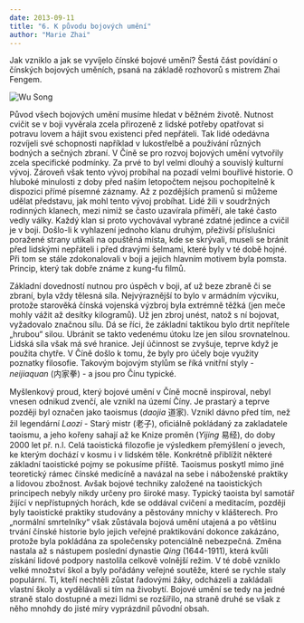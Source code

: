 ```yaml
---
date: 2013-09-11
title: "6. K původu bojových umění"
author: "Marie Zhai"
---
```

Jak vzniklo a jak se vyvíjelo čínské bojové umění? Šestá část povídání o čínských bojových uměních, psaná na základě rozhovorů s mistrem Zhai Fengem.
<!--more-->

![Wu Song](/images/wushu-6-wusong.jpg#float)

Původ všech bojových umění musíme hledat v běžném životě. Nutnost cvičit se v boji vyvěrala zcela přirozeně z lidské potřeby opatřovat si potravu lovem a hájit svou existenci před nepřáteli. Tak lidé odedávna rozvíjeli své schopnosti například v lukostřelbě a používání různých bodných a sečných zbraní. V Číně se pro rozvoj bojových umění vytvořily zcela specifické podmínky. Za prvé to byl velmi dlouhý a souvislý kulturní vývoj. Zároveň však tento vývoj probíhal na pozadí velmi bouřlivé historie. O hluboké minulosti z doby před naším letopočtem nejsou pochopitelně k dispozici přímé písemné záznamy. Až z pozdějších pramenů si můžeme udělat představu, jak mohl tento vývoj probíhat. Lidé žili v soudržných rodinných klanech, mezi nimiž se často uzavírala příměří, ale také často vedly války. Každý klan si proto vychovával vybrané zdatné jedince a cvičil je v boji. Došlo-li k vyhlazení jednoho klanu druhým, přeživší příslušníci poražené strany utíkali na opuštěná místa, kde se skrývali, museli se bránit před lidskými nepřáteli i před dravými šelmami, které byly v té době hojné. Při tom se stále zdokonalovali v boji a jejich hlavním motivem byla pomsta. Princip, který tak dobře známe z kung-fu filmů.

Základní dovedností nutnou pro úspěch v boji, ať už beze zbraně či se zbraní, byla vždy tělesná síla. Nejvýraznější to bylo v armádním výcviku, protože starověká čínská vojenská výzbroj byla extrémně těžká (jen meče mohly vážit až desítky kilogramů). Už jen zbroj unést, natož s ní bojovat, vyžadovalo značnou sílu. Dá se říci, že základní taktikou bylo drtit nepřítele „hrubou“ silou. Ubránit se takto vedenému útoku lze jen silou srovnatelnou. Lidská síla však má své hranice. Její účinnost se zvyšuje, teprve když je použita chytře. V Číně došlo k tomu, že byly pro účely boje využity poznatky filosofie. Takovým bojovým stylům se říká vnitřní styly - *neijiaquan* (内家拳) - a jsou pro Čínu typické.

Myšlenkový proud, který bojové umění v Číně mocně inspiroval, nebyl vnesen odnikud zvenčí, ale vznikl na území Číny. Je prastarý a teprve později byl označen jako taoismus (*daojia* 道家). Vznikl dávno před tím, než žil legendární *Laozi* - Starý mistr (老子), oficiálně pokládaný za zakladatele taoismu, a jeho kořeny sahají až ke Knize proměn (*Yijing* 易经), do doby 2000 let př. n.l. Celá taoistická filozofie je výsledkem přemýšlení o jevech, ke kterým dochází v kosmu i v lidském těle. Konkrétně přiblížit některé základní taoistické pojmy se pokusíme příště. Taoismus poskytl mimo jiné teoretický rámec čínské medicíně a navázal na sebe i náboženské praktiky a lidovou zbožnost. Avšak bojové techniky založené na taoistických principech nebyly nikdy určeny pro široké masy. Typický taoista byl samotář žijící v nepřístupných horách, kde se oddával cvičení a meditacím, později byly taoistické praktiky studovány a pěstovány mnichy v klášterech. Pro „normální smrtelníky“ však zůstávala bojová umění utajená a po většinu trvání čínské historie bylo jejich veřejné praktikování dokonce zakázáno, protože byla pokládána za společensky potenciálně nebezpečná. Změna nastala až s nástupem poslední dynastie *Qing* (1644-1911), která kvůli získání lidové podpory nastolila celkově volnější režim. V té době vzniklo velké množství škol a byly pořádány veřejné soutěže, které se rychle staly populární. Ti, kteří nechtěli zůstat řadovými žáky, odcházeli a zakládali vlastní školy a vydělávali si tím na živobytí. Bojové umění se tedy na jedné straně stalo dostupné a mezi lidmi se rozšířilo, na straně druhé se však z něho mnohdy do jisté míry vyprázdnil původní obsah.
